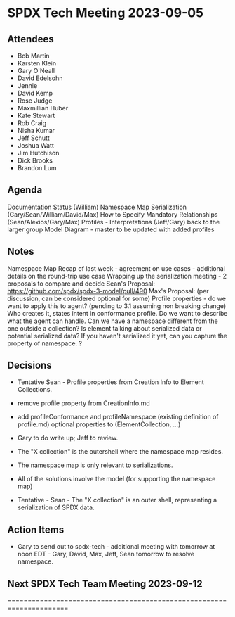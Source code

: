 # SPDX Tech Meeting 2023-09-05

## Attendees
* Bob Martin
* Karsten Klein
* Gary O'Neall
* David Edelsohn
* Jennie
* David Kemp
* Rose Judge
* Maxmillian Huber
* Kate Stewart
* Rob Craig
* Nisha Kumar
* Jeff Schutt
* Joshua Watt
* Jim Hutchison
* Dick Brooks
* Brandon Lum

## Agenda
Documentation Status (William)
Namespace Map Serialization (Gary/Sean/William/David/Max)
How to Specify Mandatory Relationships (Sean/Alexios/Gary/Max)
Profiles - Interpretations (Jeff/Gary) back to the larger group
Model Diagram - master to be updated with added profiles

## Notes
Namespace Map
Recap of last week - agreement on use cases - additional details on the round-trip use case
Wrapping up the serialization meeting - 2 proposals to compare and decide
Sean's Proposal: 
https://github.com/spdx/spdx-3-model/pull/490
Max's Proposal: (per discussion, can be considered optional for some)
Profile properties - do we want to apply this to agent?    (pending to 3.1 assuming non breaking change)
Who creates it, states intent in conformance profile.   Do we want to describe what the agent can handle.
Can we have a namespace different from the one outside a collection?
Is element talking about serialized data or potential serialized data?   If you haven't serialized it yet, can you capture the property of namespace. ?

## Decisions
* Tentative Sean -  Profile properties from Creation Info to Element Collections.
* remove profile property from CreationInfo.md
* add profileConformance and profileNamespace (existing definition of profile.md) optional properties to (ElementCollection, ...)
* Gary to do write up;  Jeff to review.

* The "X collection" is the outershell where the namespace map resides.
* The namespace map is only relevant to serializations. 
* All of the solutions involve the model (for supporting the namespace map)

* Tentative - Sean - The "X collection" is an outer shell, representing a serialization of SPDX data. 

## Action Items
* Gary to send out to spdx-tech - additional meeting with tomorrow at noon EDT - Gary, David, Max, Jeff, Sean tomorrow to resolve namespace.

## Next SPDX Tech Team Meeting 2023-09-12

=====================================================================
